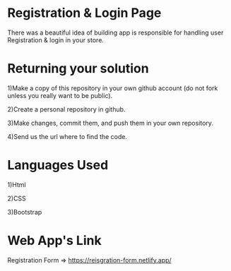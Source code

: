 
# Registration & Login Page 

There was a beautiful idea of building app is responsible for handling user Registration & login in your store.

# Returning your solution

1)Make a copy of this repository in your own github account (do not fork unless you really want to be public).

2)Create a personal repository in github.

3)Make changes, commit them, and push them in your own repository.

4)Send us the url where to find the code.

# Languages Used

1)Html

2)CSS

3)Bootstrap

# Web App's Link

Registration Form  =>  https://reisgration-form.netlify.app/